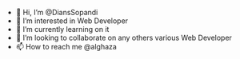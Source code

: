 - 👋 Hi, I’m @DiansSopandi
- 👀 I’m interested in Web Developer
- 🌱 I’m currently learning on it
- 💞️ I’m looking to collaborate on any others various Web Developer
- 📫 How to reach me @alghaza

<!---
DiansShop/DiansShop is a ✨ special ✨ repository because its `README.md` (this file) appears on your GitHub profile.
You can click the Preview link to take a look at your changes.
--->
